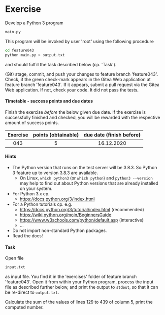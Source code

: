# Exercise

Develop a Python 3 program

```sh
main.py
```

This program will be invoked by user 'root' using the
following procedure

```sh
cd feature043
python main.py > output.txt
```

and should fulfill the task described below (cp. 'Task').

(Git) stage, commit, and push your changes to feature
branch 'feature043'. Check, if the green check-mark appears in the
Gitea Web application at feature branch 'feature043'. If it appears,
submit a pull request via the Gitea Web application. If not, check your code.
It did not pass the tests.

  
#### Timetable - success points and due dates

Finish the exercise *before* the below given due date. If the exercise is
successfully finished and checked, you will be rewarded with the respective
amount of success points.

|Exercise    |points (obtainable)                   |due date (finish before)|
|:--------:  |:--------:                            |:--------:              |
|043|5|16.12.2020|


#### Hints

- The Python version that runs on the test server will be 3.8.3. So Python 3
  feature up to version 3.8.3 are available.
  - On Linux, `which python3` (or `which python`) and `python3 --version` may help
    to find out about Python versions that are already installed on your system.
- For Python 3.x cp.
  - https://docs.python.org/3/index.html
- For a Python tutorials cp. e.g.
  - https://docs.python.org/3/tutorial/index.html (recommended)
  - https://wiki.python.org/moin/BeginnersGuide
  - https://www.w3schools.com/python/default.asp (interactive)
  - ...
- Do not import non-standard Python packages.
- Read the docs!

#### Task

Open file

```sh
input.txt
```

as input file. You find it in the 'exercises' folder of feature branch
'feature043'. Open it from within your Python program, process the
input file as described further below, and print the output to `stdout`, so
that it can be re-direct to `output.txt`.


Calculate the sum of the values of lines 129 to 439 of column 5, print the computed number.

